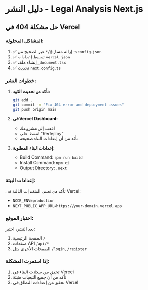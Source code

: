 # دليل النشر - Legal Analysis Next.js

## حل مشكلة 404 في Vercel

### المشاكل المحلولة:

1. ✅ إزالة مسار `@/*` غير الصحيح من `tsconfig.json`
2. ✅ تبسيط إعدادات `vercel.json`
3. ✅ إنشاء ملف `_document.tsx`
4. ✅ تحديث `next.config.ts`

### خطوات النشر:

1. **تأكد من تحديث الكود:**
   ```bash
   git add .
   git commit -m "Fix 404 error and deployment issues"
   git push origin main
   ```

2. **في Vercel Dashboard:**
   - اذهب إلى مشروعك
   - اضغط على "Redeploy"
   - تأكد من أن إعدادات البناء صحيحة

3. **إعدادات البناء المطلوبة:**
   - Build Command: `npm run build`
   - Install Command: `npm ci`
   - Output Directory: `.next`

### إعدادات البيئة:

تأكد من تعيين المتغيرات التالية في Vercel:
- `NODE_ENV=production`
- `NEXT_PUBLIC_APP_URL=https://your-domain.vercel.app`

### اختبار الموقع:

بعد النشر، اختبر:
1. الصفحة الرئيسية `/`
2. صفحات API `/api/*`
3. الصفحات الأخرى مثل `/login`, `/register`

### إذا استمرت المشكلة:

1. تحقق من سجلات البناء في Vercel
2. تأكد من أن جميع التبعيات مثبتة
3. تحقق من إعدادات النطاق في Vercel 